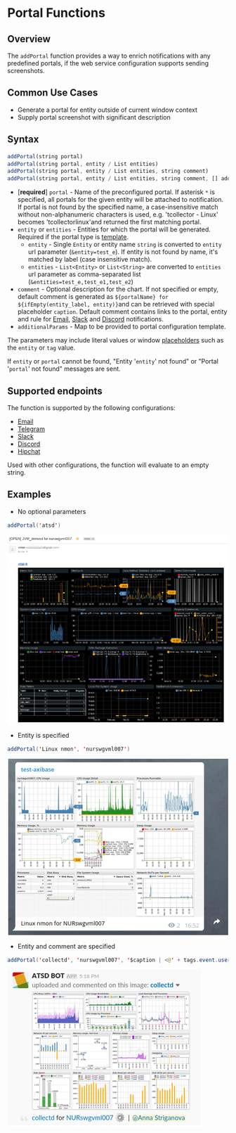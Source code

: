 # Portal Functions

## Overview

The `addPortal` function provides a way to enrich notifications with any predefined portals, if the web service configuration supports sending screenshots.

## Common Use Cases

* Generate a portal for entity outside of current window context
* Supply portal screenshot with significant description

## Syntax

```javascript
addPortal(string portal)
addPortal(string portal, entity / List entities)
addPortal(string portal, entity / List entities, string comment)
addPortal(string portal, entity / List entities, string comment, [] additionalParams)
```
* [**required**] `portal` - Name of the preconfigured portal. If asterisk `*` is specified, all portals for the given entity will be attached to notification. If portal is not found by the specified name, a case-insensitive match without non-alphanumeric characters is used, e.g. 'tcollector - Linux' becomes 'tcollectorlinux'and returned the first matching portal.
* `entity` or `entities` - Entities for which the portal will be generated. Required if the portal type is [template](../portals/creating-and-assigning-portals.md#template-portals).
  * `entity` - Single `Entity` or entity name `string` is converted to `entity` url parameter (`&entity=test_e`). If entity is not found by name, it's matched by label (case insensitive match).
  * `entities` - `List<Entity>` or `List<String>` are converted to `entities` url parameter as comma-separated list (`&entities=test_e,test_e1,test_e2`)
* `comment` - Optional description for the chart. If not specified or empty, default comment is generated as `${portalName} for ${ifEmpty(entity_label, entity)}`and can be retrieved with special placeholder `caption`. Default comment contains links to the portal, entity and rule for [Email](email.md), [Slack](notifications/slack.md) and [Discord](notifications/discord.md) notifications.
* `additionalParams` - Map to be provided to portal configuration template.

The parameters may include literal values or window [placeholders](placeholders.md) such as the `entity` or `tag` value.

If `entity` or `portal` cannot be found, "Entity '`entity`' not found" or "Portal '`portal`' not found" messages are sent.

## Supported endpoints

The function is supported by the following configurations:
* [Email](email.md)
* [Telegram](notifications/telegram.md)
* [Slack](notifications/slack.md)
* [Discord](notifications/discord.md)
* [Hipchat](notifications/hipchat.md)

Used with other configurations, the function will evaluate to an empty string.

## Examples

* No optional parameters

```java
addPortal('atsd')
```
![](images/functions-portal-1.png)


* Entity is specified

```java
addPortal('Linux nmon', 'nurswgvml007')
```
![](images/functions-portal-2.png)


* Entity and comment are specified

```java
addPortal('collectd', 'nurswgvml007', '$caption | <@' + tags.event.user + '>')
```
![](images/functions-portal-3.png)